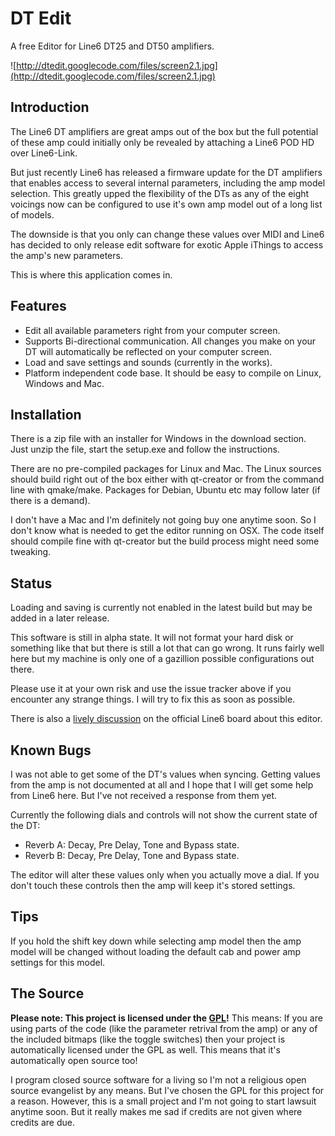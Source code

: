 # DT Edit #

A free Editor for Line6 DT25 and DT50 amplifiers.


![http://dtedit.googlecode.com/files/screen2.1.jpg](http://dtedit.googlecode.com/files/screen2.1.jpg)

## Introduction ##

The Line6 DT amplifiers are great amps out of the box but the full potential of these amp could initially only be revealed by attaching a Line6 POD HD over Line6-Link.

But just recently Line6 has released a firmware update for the DT amplifiers that enables access to several internal parameters, including the amp model selection. This greatly upped the flexibility of the DTs as any of the eight voicings now can be configured to use it's own amp model out of a long list of models.

The downside is that you only can change these values over MIDI and Line6 has decided to only release edit software for exotic Apple iThings to access the amp's new parameters.

This is where this application comes in.

## Features ##

  * Edit all available parameters right from your computer screen.
  * Supports Bi-directional communication. All changes you make on your DT will automatically be reflected on your computer screen.
  * Load and save settings and sounds (currently in the works).
  * Platform independent code base. It should be easy to compile on Linux, Windows and Mac.

## Installation ##

There is a zip file with an installer for Windows in the download section. Just unzip the file, start the setup.exe and follow the instructions.

There are no pre-compiled packages for Linux and Mac. The Linux sources should build right out of the box either with qt-creator or from the command line with qmake/make. Packages for Debian, Ubuntu etc may follow later (if there is a demand).

I don't have a Mac and I'm definitely not going buy one anytime soon. So I don't know what is needed to get the editor running on OSX. The code itself should compile fine with qt-creator but the build process might need some tweaking.

## Status ##

Loading and saving is currently not enabled in the latest build but may be added in a later release.

This software is still in alpha state. It will not format your hard disk or something like that but there is still a lot that can go wrong. It runs fairly well here but my machine is only one of a gazillion possible configurations out there.

Please use it at your own risk and use the issue tracker above if you encounter any strange things. I will try to fix this as soon as possible.

There is also a [lively discussion](http://line6.com/support/thread/89457) on the official Line6 board about this editor.

## Known Bugs ##

I was not able to get some of the DT's values when syncing. Getting values from the amp is not documented at all and I hope that I will get some help from Line6 here. But I've not received a response from them yet.

Currently the following dials and controls will not show the current state of the DT:

  * Reverb A: Decay, Pre Delay, Tone and Bypass state.
  * Reverb B: Decay, Pre Delay, Tone and Bypass state.

The editor will alter these values only when you actually move a dial. If you don't touch these controls then the amp will keep it's stored settings.

## Tips ##

If you hold the shift key down while selecting amp model then the amp model will be changed without loading the default cab and power amp settings for this model.

## The Source ##

**Please note: This project is licensed under the [GPL](http://opensource.org/licenses/gpl-2.0.php)!** This means: If you are using parts of the code (like the parameter retrival from the amp) or any of the included bitmaps (like the toggle switches) then your project is automatically licensed under the GPL as well. This means that it's automatically open source too!

I program closed source software for a living so I'm not a religious open source evangelist by any means. But I've chosen the GPL for this project for a reason. However, this is a small project and I'm not going to start lawsuit anytime soon. But it really makes me sad if credits are not given where credits are due.